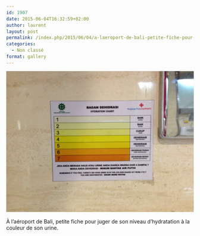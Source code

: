 ```yaml
---
id: 1907
date: 2015-06-04T16:32:59+02:00
author: laurent
layout: post
permalink: /index.php/2015/06/04/a-laeroport-de-bali-petite-fiche-pour-juger-de/
categories:
  - Non classé
format: gallery
---
```

<img src="/images/2015/06/tumblr_npfhyzyI1g1uuvt0bo1_1280.jpg" />

À l&rsquo;aéroport de Bali, petite fiche pour juger de son niveau d&rsquo;hydratation à la couleur de son urine.